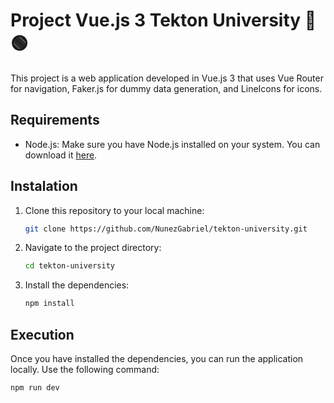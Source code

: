 # Project Vue.js 3 Tekton University 📖🟢

This project is a web application developed in Vue.js 3 that uses Vue Router for navigation, Faker.js for dummy data generation, and LineIcons for icons.

## Requirements

- Node.js: Make sure you have Node.js installed on your system. You can download it [here](https://nodejs.org/).

## Instalation

1. Clone this repository to your local machine:

   ```bash
   git clone https://github.com/NunezGabriel/tekton-university.git
   ```

2. Navigate to the project directory:

   ```bash
   cd tekton-university
   ```

3. Install the dependencies:

   ```bash
   npm install
   ```

## Execution

Once you have installed the dependencies, you can run the application locally. Use the following command:

```bash
npm run dev
```
